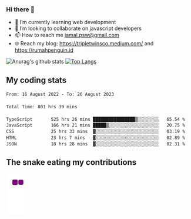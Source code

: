 ### Hi there 👋

<!--
**padepokanpenguin/padepokanpenguin** is a ✨ _special_ ✨ repository because its `README.md` (this file) appears on your GitHub profile.
-->

- 🌱 I’m currently learning  web development
- 👯 I’m looking to collaborate on javascript developers
- 📫 How to reach me jamal.psw@gmail.com
- 🌐 Reach my blog:
   https://tripletwinsco.medium.com/ and
   https://rumahpenguin.id

![Anurag's github stats](https://github-readme-stats.vercel.app/api?username=padepokanpenguin&count_private=true&disable_animations=false&show_icons=true&theme=default)
[![Top Langs](https://github-readme-stats.vercel.app/api/top-langs/?username=padepokanpenguin&theme=default&layout=compact)](https://github.com/padepokanpenguin)

## My coding stats

<!--START_SECTION:waka-->

```txt
From: 16 August 2022 - To: 26 August 2023

Total Time: 801 hrs 39 mins

TypeScript       525 hrs 26 mins ████████████████▒░░░░░░░░   65.54 %
JavaScript       166 hrs 21 mins █████▒░░░░░░░░░░░░░░░░░░░   20.75 %
CSS              25 hrs 33 mins  ▓░░░░░░░░░░░░░░░░░░░░░░░░   03.19 %
HTML             23 hrs 7 mins   ▓░░░░░░░░░░░░░░░░░░░░░░░░   02.89 %
JSON             18 hrs 28 mins  ▓░░░░░░░░░░░░░░░░░░░░░░░░   02.31 %
```

<!--END_SECTION:waka-->


## The snake eating my contributions
![snake gif](https://github.com/padepokanpenguin/padepokanpenguin/blob/output/github-contribution-grid-snake.gif)
